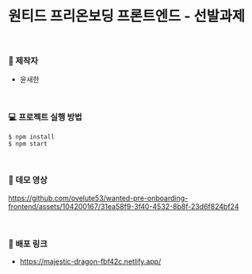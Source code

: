 # 원티드 프리온보딩 프론트엔드 - 선발과제

<br>

### 🦁 제작자
- 윤새한

<br>

### 💻 프로젝트 실행 방법

```
$ npm install
$ npm start
```

<br>

### 🎥 데모 영상


https://github.com/ovelute53/wanted-pre-onboarding-frontend/assets/104200167/31ea58f9-3f40-4532-8b8f-23d6f824bf24



<br>

### 🔗 배포 링크

- https://majestic-dragon-fbf42c.netlify.app/
